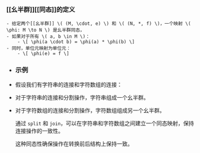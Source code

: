 ### [[幺半群]][[同态]]的定义
	- 给定两个[[幺半群]] \( (M, \cdot, e) \) 和 \( (N, *, f) \)，一个映射 \( \phi: M \to N \) 是幺半群同态，
	- 如果对于所有 \( a, b \in M \)：
		- \[ \phi(a \cdot b) = \phi(a) * \phi(b) \]
	- 同时，单位元映射为单位元：
		- \[ \phi(e) = f \]
- ### 示例
- 假设我们有字符串的连接和字符数组的连接：
- 对于字符串的连接和分割操作，字符串组成一个幺半群。
- 对于字符数组的连接和分割操作，字符数组组成另一个幺半群。
  
  通过 `split` 和 `join`，可以在字符串和字符数组之间建立一个同态映射，保持连接操作的一致性。
  
  这种同态性确保操作在转换前后结构上保持一致。